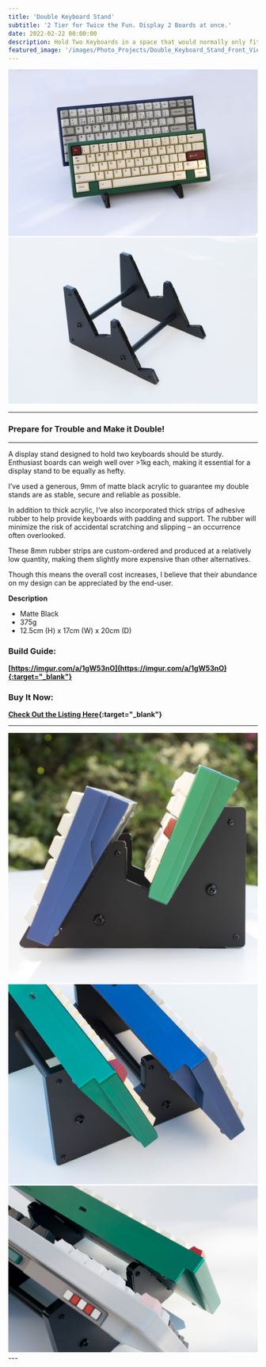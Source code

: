 ```yaml
---
title: 'Double Keyboard Stand'
subtitle: '2 Tier for Twice the Fun. Display 2 Boards at once.'
date: 2022-02-22 00:00:00
description: Hold Two Keyboards in a space that would normally only fit 1.
featured_image: '/images/Photo_Projects/Double_Keyboard_Stand_Front_View.jpg'
---
```


<div class="gallery" data-columns="2">
	<img src="/images/Photo_Projects/Double_Keyboard_Stand_Front_View.jpg">
	<img src="/images/Photo_Projects/Double_Keyboard_Stand.jpg">
</div>

---

### Prepare for Trouble and Make it Double!

---

A display stand designed to hold two keyboards should be sturdy. Enthusiast boards can weigh well over >1kg each, making it essential for a display stand to be equally as hefty. 

I’ve used a generous, 9mm of matte black acrylic to guarantee my double stands are as stable, secure and reliable as possible.

In addition to thick acrylic, I’ve also incorporated thick strips of adhesive rubber to help provide keyboards with padding and support. The rubber will minimize the risk of accidental scratching and slipping – an occurrence often overlooked. 

These 8mm rubber strips are custom-ordered and produced at a relatively low quantity, making them slightly more expensive than other alternatives. 

Though this means the overall cost increases, I believe that their abundance on my design can be appreciated by the end-user.


**Description**
- Matte Black
- 375g
- 12.5cm (H) x 17cm (W) x 20cm (D) 

### Build Guide:

**[https://imgur.com/a/1gW53nO](https://imgur.com/a/1gW53nO){:target="_blank"}**

### Buy It Now:

**[Check Out the Listing Here](https://dailyclack.com/products/double-tier-stand){:target="_blank"}**

--- 

<div class="gallery" data-columns="3">
	<img src="/images/Photo_Projects/Double_Keyboard_Stand_Side_View.jpg">
	<img src="/images/Photo_Projects/Double_Keyboard_Stand_Top_View.jpg">
	<img src="/images/Photo_Projects/Double_Keyboard_Stand_Top_View_2.jpg">
</div>
--- 
